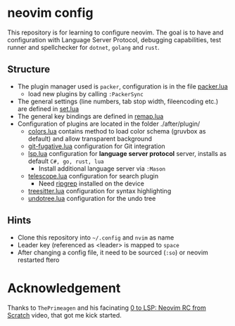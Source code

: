 # neovim config

This repository is for learning to configure neovim. The goal is to have and configuration with Language Server Protocol, debugging capabilities, test runner and spellchecker for `dotnet`, `golang` and `rust`. 

## Structure

* The plugin manager used is `packer`, configuration is in the file [packer.lua](./lua/koepalex/packer.lua)
    * load new plugins by calling `:PackerSync` 
* The general settings (line numbers, tab stop width, fileencoding etc.) are defined in [set.lua](./lua/koepalex/set.lua)
* The general key bindings are defined in [remap.lua](./lua/koepalex/remap.lua)
* Configuration of plugins are located in the folder ./after/plugin/
    * [colors.lua](./after/plugin/colors.lua) contains method to load color schema (gruvbox as default) and allow 
    transparent background
    * [git-fugative.lua](./after/plugin/git-fugative.lua) configuration for Git integration
    * [lsp.lua](./after/plugin/lsp.lua) configuration for **language server protocol** server, installs as default 
`C#, go, rust, lua`
        * Install additional language server via `:Mason`
    * [telescope.lua](./after/plugin/telescope.lua) configuration for search plugin
        * Need [ripgrep](https://github.com/BurntSushi/ripgrep) installed on the device
    * [treesitter.lua](./after/plugin/treesitter.lua) configuration for syntax highlighting
    * [undotree.lua](./after/plugin/undotree.lua) configuration for the undo tree

## Hints
* Clone this repository into `~/.config` and `nvim` as name 
* Leader key (referenced as \<leader> is mapped to `space`
* After changing a config file, it need to be sourced (`:so`) or neovim restarted
ftero

# Acknowledgement

Thanks to `ThePrimeagen` and his facinating [0 to LSP: Neovim RC from Scratch](https://www.youtube.com/watch?v=w7i4amO_zaE&t=9s&pp=ygUadGhlcHJpbWVhZ2VuIG5lb3ZpbSBjb25maWc%3D) video, that got me kick started.
